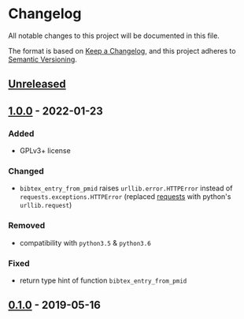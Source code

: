 # Changelog
All notable changes to this project will be documented in this file.

The format is based on [Keep a Changelog](https://keepachangelog.com/en/1.0.0/),
and this project adheres to [Semantic Versioning](https://semver.org/spec/v2.0.0.html).

## [Unreleased]

## [1.0.0] - 2022-01-23
### Added
- GPLv3+ license

### Changed
- `bibtex_entry_from_pmid` raises `urllib.error.HTTPError`
  instead of `requests.exceptions.HTTPError`
  (replaced [requests](https://pypi.org/project/requests/) with python's `urllib.request`)

### Removed
- compatibility with `python3.5` & `python3.6`

### Fixed
- return type hint of function `bibtex_entry_from_pmid`

## [0.1.0] - 2019-05-16

[Unreleased]: https://github.com/fphammerle/pubmed-bibtex/compare/1.0.0...HEAD
[1.0.0]: https://github.com/fphammerle/pubmed-bibtex/compare/0.1.0...1.0.0
[0.1.0]: https://github.com/fphammerle/pubmed-bibtex/releases/tag/0.1.0
